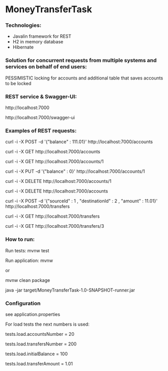 # MoneyTransferTask

### Technologies:
- Javalin framework for REST
- H2 in memory database
- Hibernate

### Solution for concurrent requests from multiple systems and services on behalf of end users:

PESSIMISTIC locking for accounts and additional table that saves accounts to be locked   

### REST service & Swagger-UI:
http://localhost:7000

http://localhost:7000/swagger-ui

### Examples of REST requests:

curl -i -X POST -d '{"balance" : 111.01}' http://localhost:7000/accounts

curl -i -X GET http://localhost:7000/accounts

curl -i -X GET http://localhost:7000/accounts/1

curl -i -X PUT -d '{"balance" : 0}' http://localhost:7000/accounts/1

curl -i -X DELETE http://localhost:7000/accounts/1

curl -i -X DELETE http://localhost:7000/accounts


curl -i -X POST -d '{"sourceId" : 1 , "destinationId" : 2 , "amount" : 11.01}' http://localhost:7000/transfers

curl -i -X GET http://localhost:7000/transfers

curl -i -X GET http://localhost:7000/transfers/3

### How to run:
Run tests: mvnw test

Run application: mvnw 

or

mvnw clean package

java -jar target/MoneyTransferTask-1.0-SNAPSHOT-runner.jar

### Configuration
see application.properties

For load tests the next numbers is used:

tests.load.accountsNumber = 20

tests.load.transfersNumber = 200

tests.load.initialBalance = 100

tests.load.transferAmount = 1.01


